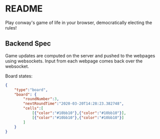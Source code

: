 # README

Play conway's game of life in your browser, democratically electing the rules!

## Backend Spec

Game updates are computed on the server and pushed to the webpages using websockets. Input from each webpage comes back over the websocket.

Board states:

```json
{
    "type":"board",
    "board": {
        "roundNumber":3,
        "nextRoundTime":"2020-03-20T14:28:23.382748",
        "cells":[
            [{"color":"#10bb10"},{"color":"#10bb10"}],
            [{"color":"#10bb10"},{"color":"#10bb10"}]
        ]
    }
}
```